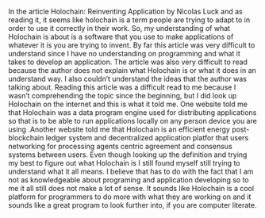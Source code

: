In the article Holochain: Reinventing Application by Nicolas Luck and as reading it, it seems like holochain is a term people 
are trying to adapt to in order to use it correctly in their work. So, my understanding of what Holochain is about is a 
software that you use to make applications of whatever it is you are trying to invent. By far this article was very difficult 
to understand since I have no understanding on programming and what it takes to develop an application. The article was also 
very difficult to read because the author does not explain what Holochain is or what it does in an understand way. I also 
couldn’t understand the ideas that the author was talking about. Reading this article was a difficult read to me because 
I wasn’t comprehending the topic since the beginning, but I did look up Holochain on the internet and this is what it told 
me. One website told me that Holochain was a data program engine used for distributing applications so that is to be able to 
run applications locally on any person device you are using .Another website told me that Holochain is an efficient energy 
post-blockchain ledger system and decentralized application platfor that users networking for processing agents centric 
agreement and consensus systems between users.
Even though looking up the definition and trying my best to figure out what Holochain is I still found myself still trying 
to understand what it all means. I believe that has to do with the fact that I am not as knowledgeable about programing 
and application developing so to me it all still does not make a lot of sense. It sounds like Holochain is a cool platform 
for programmers to do more with what they are working on and it sounds like a great program to look further into, if you 
are computer literate. 

